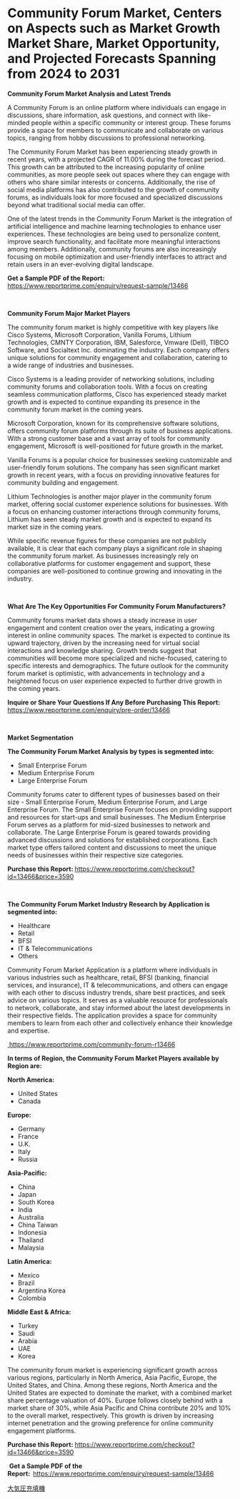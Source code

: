 <p><h1>Community Forum Market, Centers on Aspects such as Market Growth Market Share, Market Opportunity, and Projected Forecasts Spanning from 2024 to 2031</h1></p><p><strong>Community Forum Market Analysis and Latest Trends</strong></p>
<p><p>A Community Forum is an online platform where individuals can engage in discussions, share information, ask questions, and connect with like-minded people within a specific community or interest group. These forums provide a space for members to communicate and collaborate on various topics, ranging from hobby discussions to professional networking.</p><p>The Community Forum Market has been experiencing steady growth in recent years, with a projected CAGR of 11.00% during the forecast period. This growth can be attributed to the increasing popularity of online communities, as more people seek out spaces where they can engage with others who share similar interests or concerns. Additionally, the rise of social media platforms has also contributed to the growth of community forums, as individuals look for more focused and specialized discussions beyond what traditional social media can offer.</p><p>One of the latest trends in the Community Forum Market is the integration of artificial intelligence and machine learning technologies to enhance user experiences. These technologies are being used to personalize content, improve search functionality, and facilitate more meaningful interactions among members. Additionally, community forums are also increasingly focusing on mobile optimization and user-friendly interfaces to attract and retain users in an ever-evolving digital landscape.</p></p>
<p><strong>Get a Sample PDF of the Report:&nbsp;</strong> <a href="https://www.reportprime.com/enquiry/request-sample/13466">https://www.reportprime.com/enquiry/request-sample/13466</a></p>
<p>&nbsp;</p>
<p><strong>Community Forum Major Market Players</strong></p>
<p><p>The community forum market is highly competitive with key players like Cisco Systems, Microsoft Corporation, Vanilla Forums, Lithium Technologies, CMNTY Corporation, IBM, Salesforce, Vmware (Dell), TIBCO Software, and Socialtext Inc. dominating the industry. Each company offers unique solutions for community engagement and collaboration, catering to a wide range of industries and businesses.</p><p>Cisco Systems is a leading provider of networking solutions, including community forums and collaboration tools. With a focus on creating seamless communication platforms, Cisco has experienced steady market growth and is expected to continue expanding its presence in the community forum market in the coming years. </p><p>Microsoft Corporation, known for its comprehensive software solutions, offers community forum platforms through its suite of business applications. With a strong customer base and a vast array of tools for community engagement, Microsoft is well-positioned for future growth in the market.</p><p>Vanilla Forums is a popular choice for businesses seeking customizable and user-friendly forum solutions. The company has seen significant market growth in recent years, with a focus on providing innovative features for community building and engagement.</p><p>Lithium Technologies is another major player in the community forum market, offering social customer experience solutions for businesses. With a focus on enhancing customer interactions through community forums, Lithium has seen steady market growth and is expected to expand its market size in the coming years.</p><p>While specific revenue figures for these companies are not publicly available, it is clear that each company plays a significant role in shaping the community forum market. As businesses increasingly rely on collaborative platforms for customer engagement and support, these companies are well-positioned to continue growing and innovating in the industry.</p></p>
<p>&nbsp;</p>
<p><strong>What Are The Key Opportunities For Community Forum Manufacturers?</strong></p>
<p><p>Community forums market data shows a steady increase in user engagement and content creation over the years, indicating a growing interest in online community spaces. The market is expected to continue its upward trajectory, driven by the increasing need for virtual social interactions and knowledge sharing. Growth trends suggest that communities will become more specialized and niche-focused, catering to specific interests and demographics. The future outlook for the community forum market is optimistic, with advancements in technology and a heightened focus on user experience expected to further drive growth in the coming years.</p></p>
<p><strong>Inquire or Share Your Questions If Any Before Purchasing This Report:</strong> <a href="https://www.reportprime.com/enquiry/pre-order/13466">https://www.reportprime.com/enquiry/pre-order/13466</a></p>
<p>&nbsp;</p>
<p><strong>Market Segmentation</strong></p>
<p><strong>The Community Forum Market Analysis by types is segmented into:</strong></p>
<p><ul><li>Small Enterprise Forum</li><li>Medium Enterprise Forum</li><li>Large Enterprise Forum</li></ul></p>
<p><p>Community forums cater to different types of businesses based on their size - Small Enterprise Forum, Medium Enterprise Forum, and Large Enterprise Forum. The Small Enterprise Forum focuses on providing support and resources for start-ups and small businesses. The Medium Enterprise Forum serves as a platform for mid-sized businesses to network and collaborate. The Large Enterprise Forum is geared towards providing advanced discussions and solutions for established corporations. Each market type offers tailored content and discussions to meet the unique needs of businesses within their respective size categories.</p></p>
<p><strong>Purchase this Report:&nbsp;</strong><a href="https://www.reportprime.com/checkout?id=13466&price=3590">https://www.reportprime.com/checkout?id=13466&price=3590</a></p>
<p>&nbsp;</p>
<p><strong>The Community Forum Market Industry Research by Application is segmented into:</strong></p>
<p><ul><li>Healthcare</li><li>Retail</li><li>BFSI</li><li>IT & Telecommunications</li><li>Others</li></ul></p>
<p><p>Community Forum Market Application is a platform where individuals in various industries such as healthcare, retail, BFSI (banking, financial services, and insurance), IT & telecommunications, and others can engage with each other to discuss industry trends, share best practices, and seek advice on various topics. It serves as a valuable resource for professionals to network, collaborate, and stay informed about the latest developments in their respective fields. The application provides a space for community members to learn from each other and collectively enhance their knowledge and expertise.</p></p>
<p><a href="https://www.reportprime.com/community-forum-r13466">&nbsp;https://www.reportprime.com/community-forum-r13466</a></p>
<p><strong>In terms of Region, the Community Forum Market Players available by Region are:</strong></p>
<p>
    <p> <strong> North America: </strong>
        <ul>
            <li>United States</li>
            <li>Canada</li>
        </ul>
        </p> 
    <p> <strong> Europe: </strong>
        <ul>
            <li>Germany</li>
            <li>France</li>
            <li>U.K.</li>
            <li>Italy</li>
            <li>Russia</li>
        </ul>
        </p> 
    <p> <strong> Asia-Pacific: </strong>
        <ul>
            <li>China</li>
            <li>Japan</li>
            <li>South Korea</li>
            <li>India</li>
            <li>Australia</li>
            <li>China Taiwan</li>
            <li>Indonesia</li>
            <li>Thailand</li>
            <li>Malaysia</li>
        </ul>
        </p> 
    <p> <strong> Latin America: </strong>
        <ul>
            <li>Mexico</li>
            <li>Brazil</li>
            <li>Argentina Korea</li>
            <li>Colombia</li>
        </ul>
        </p> 
    <p> <strong> Middle East & Africa: </strong>
        <ul>
            <li>Turkey</li>
            <li>Saudi</li>
            <li>Arabia</li>
            <li>UAE</li>
            <li>Korea</li>
        </ul>
    </p>
    </p>
<p><p>The community forum market is experiencing significant growth across various regions, particularly in North America, Asia Pacific, Europe, the United States, and China. Among these regions, North America and the United States are expected to dominate the market, with a combined market share percentage valuation of 40%. Europe follows closely behind with a market share of 30%, while Asia Pacific and China contribute 20% and 10% to the overall market, respectively. This growth is driven by increasing internet penetration and the growing preference for online community engagement platforms.</p></p>
<p><strong>Purchase this Report: </strong><a href="https://www.reportprime.com/checkout?id=13466&price=3590">https://www.reportprime.com/checkout?id=13466&price=3590</a></p>
<p>&nbsp;<strong>Get a Sample PDF of the Report:&nbsp;&nbsp;</strong><a href="https://www.reportprime.com/enquiry/request-sample/13466">https://www.reportprime.com/enquiry/request-sample/13466</a></p>
<p><strong></strong></p>
<p><p><a href="https://github.com/ihabdkwlxs948/Market-Research-Report-List-4/blob/main/215234386577.md">大気圧充填機</a></p></p>